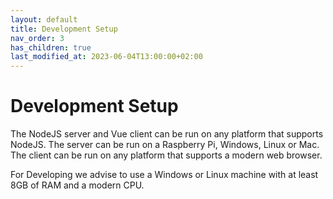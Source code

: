 ```yaml
---
layout: default
title: Development Setup
nav_order: 3
has_children: true
last_modified_at: 2023-06-04T13:00:00+02:00
---
```


# Development Setup

The NodeJS server and Vue client can be run on any platform that supports NodeJS. 
The server can be run on a Raspberry Pi, Windows, Linux or Mac. 
The client can be run on any platform that supports a modern web browser.

For Developing we advise to use a Windows or Linux machine with at least 8GB of RAM and a modern CPU.

